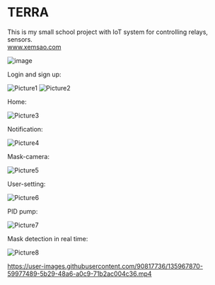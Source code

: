 # TERRA
This is my small school project with IoT system for controlling relays, sensors.  
www.xemsao.com

![image](https://user-images.githubusercontent.com/90817736/146403641-0768f3eb-e604-42bc-b6eb-d5e1a951a501.png)

Login and sign up:

![Picture1](https://user-images.githubusercontent.com/90817736/172861783-7ccfe85b-dd65-4098-b7d7-b00c9c8957c4.png)
![Picture2](https://user-images.githubusercontent.com/90817736/172861787-246f6770-15f6-440c-a6d7-eb7972382faa.png)

Home:

![Picture3](https://user-images.githubusercontent.com/90817736/172861794-06431356-47b5-4745-9726-da34c7c6aa5e.png)

Notification:

![Picture4](https://user-images.githubusercontent.com/90817736/172861797-46b81f43-48b8-4a77-bb8a-2cc205bcef9d.png)

Mask-camera:

![Picture5](https://user-images.githubusercontent.com/90817736/172861798-8b05ddd8-23d8-4e3e-90a6-a0b84560d229.png)

User-setting:

![Picture6](https://user-images.githubusercontent.com/90817736/172861803-996b3399-6474-4f85-8305-6aa6ddf09982.png)

PID pump:

![Picture7](https://user-images.githubusercontent.com/90817736/172861805-d59e5501-0804-4654-a21b-99b5a8a99a68.png)

Mask detection in real time:

![Picture8](https://user-images.githubusercontent.com/90817736/172861808-68e61a27-7932-4020-b915-648b1db15e07.png)

https://user-images.githubusercontent.com/90817736/135967870-59977489-5b29-48a6-a0c9-71b2ac004c36.mp4

